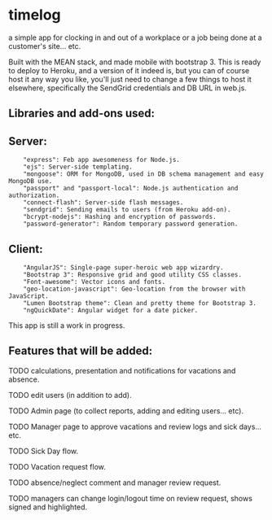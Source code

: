 timelog
=======

a simple app for clocking in and out of a workplace or a job being done at a customer's site... etc.

Built with the MEAN stack, and made mobile with bootstrap 3.
This is ready to deploy to Heroku, and a version of it indeed is, but you can of course host it any way you like, you'll just need to change a few things to host it elsewhere, specifically the SendGrid credentials and DB URL in web.js.

Libraries and add-ons used:
---------------------------
Server:
-------

        "express": Feb app awesomeness for Node.js.
        "ejs": Server-side templating.
        "mongoose": ORM for MongoDB, used in DB schema management and easy MongoDB use.
        "passport" and "passport-local": Node.js authentication and authorization.
        "connect-flash": Server-side flash messages.
        "sendgrid": Sending emails to users (from Heroku add-on).
        "bcrypt-nodejs": Hashing and encryption of passwords.
        "password-generator": Random temporary password generation.
        
Client:
-------

        "AngularJS": Single-page super-heroic web app wizardry.
        "Bootstrap 3": Responsive grid and good utility CSS classes.
        "Font-awesome": Vector icons and fonts.
        "geo-location-javascript": Geo-location from the browser with JavaScript.
        "Lumen Bootstrap theme": Clean and pretty theme for Bootstrap 3.
        "ngQuickDate": Angular widget for a date picker.


This app is still a work in progress.

Features that will be added:
----------------------------

TODO calculations, presentation and notifications for vacations and absence.

TODO edit users (in addition to add).

TODO Admin page (to collect reports, adding and editing users... etc).

TODO Manager page to approve vacations and review logs and sick days... etc.

TODO Sick Day flow.

TODO Vacation request flow.

TODO absence/neglect comment and manager review request.

TODO managers can change login/logout time on review request, shows signed and highlighted.